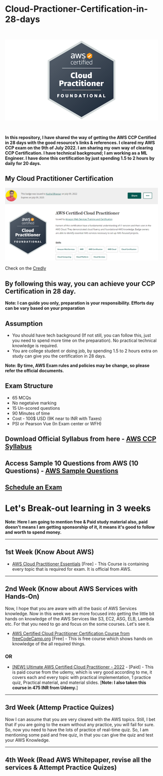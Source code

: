 # Cloud-Practioner-Certification-in-28-days
<br/>
<p align="center">
  <img src="https://github.com/Spidy20/Cloud-Practioner-Certification-in-28-days/blob/main/AWS_CCP_Logo.png">
</p>
<br/>

**In this repository, I have shared the way of getting the AWS CCP Certified in 28 days with the good resource’s links & references. I cleared my AWS CCP exam on the 9th of July 2022. I am sharing my own way of clearing CCP Certification. I have technical background; I am working as a ML Engineer. I have done this certification by just spending 1.5 to 2 hours by daily for 20 days.** 

## My Cloud Practitioner Certification
<img src="https://github.com/Spidy20/Cloud-Practioner-Certification-in-28-days/blob/main/Kushal_CCP_Certification.PNG">

Check on the [Credly](https://www.credly.com/users/kushal-bhavsar.e4119c04/badges)

## By following this way, you can achieve your CCP Certification in 28 day. 
**Note: I can guide you only, preparation is your responsibility. Efforts day can be vary based on your preparation**

## Assumption
- You should have tech background (If not still, you can follow this, just you need to spend more time on the preparation). No practical technical knowledge is required.
- You are college student or doing job, by spending 1.5 to 2 hours extra on study can give you the certification in 28 days.

**Note: By time, AWS Exam rules and policies may be change, so please refer the official documents.**
## Exam Structure
- 65 MCQs
- No negetaive marking
- 15 Un-scored questions
- 90 Minutes of time
- Cost - 100$ USD (9K near to INR with Taxes)
- PSI or Pearson Vue (In Exam center or WFH)

## Download Official Syllabus from here - [AWS CCP Syllabus](https://d1.awsstatic.com/training-and-certification/docs-cloud-practitioner/AWS-Certified-Cloud-Practitioner_Exam-Guide.pdf)

## Access Sample 10 Questions from AWS (10 Questions) - [AWS Sample Questions](https://d1.awsstatic.com/training-and-certification/docs-cloud-practitioner/AWS-Certified-Cloud-Practitioner_Sample-Questions.pdf)

## [Schedule an Exam](https://aws.amazon.com/certification/certified-cloud-practitioner/)

# Let's Break-out learning in 3 weeks
**Note: Here I am going to mention free & Paid study material also, paid doesn't means I am getting sponsorship of it, it means it's good to follow and worth to spend money.**

------------------------------------------------------------------------------------

## 1st Week (Know About AWS)
- [AWS Cloud Practitioner Essentials](https://explore.skillbuilder.aws/learn/course/134/play/31418/aws-cloud-practitioner-essentials-all-modules) [Free] - This Course is containing every topic that is required for exam. It is official from AWS.

------------------------------------------------------------------------------------

## 2nd Week (Know about AWS Services with Hands-On) 
Now, I hope that you are aware with all the basic of AWS Services knowledge. Now in this week we are more focused into getting the little bit hands on knowledge of the AWS Services like S3, EC2, ASG, ELB, Lambda etc. For that you need to go and focus on the some courses. Let's see it. 
- [AWS Certified Cloud Practitioner Certification Course from freeCodeCamp.org](https://www.youtube.com/watch?v=SOTamWNgDKc) [Free] - This is free course which shows hands on knowledge of the all required things.
### OR 
- [[NEW] Ultimate AWS Certified Cloud Practitioner - 2022](https://www.udemy.com/share/103a093@HIWn0tBf7lmN2tJkTER_hrMhfJXUzdsaJLtVxUYq0Gol2LzXgjmBU-pe-4J3W9mf/) - [Paid] - This is paid course from the udemy, which is very good according to me, it covers each and every topic with practical implementation, 1 practice quiz, Practical material, and material slides. [**Note: I also taken this course in 475 INR from Udemy.**]

------------------------------------------------------------------------------------

## 3rd Week (Attemp Practice Quizes)
Now I can assume that you are very cleared with the AWS topics. Still, I bet that if you are going to the exam without any practice, you will fail for sure. So, now you need to have the lots of practice of real-time quiz. So, I am mentioning some paid and free quiz, in that you can give the quiz and test your AWS Knowledge.

------------------------------------------------------------------------------------

## 4th Week (Read AWS Whitepaper, revise all the services & Attempt Practice Quizes)
